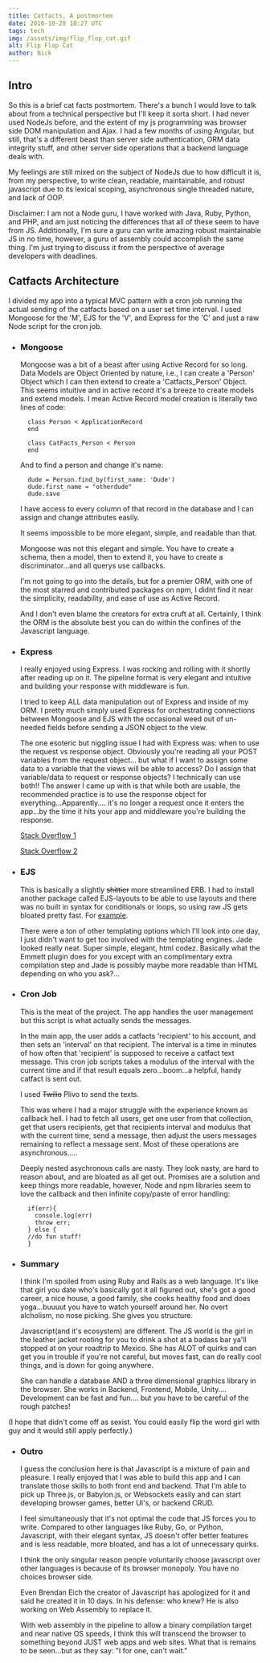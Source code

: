 ```yaml
---
title: Catfacts, A postmortem
date: 2016-10-28 18:27 UTC
tags: tech
img: /assets/img/flip_flop_cat.gif
alt: Flip Flop Cat
author: Nick
---
```


## Intro
So this is a brief cat facts postmortem. There's a bunch I would love to talk about from a technical perspective but I'll keep it sorta short.
I had never used NodeJs before, and the extent of my js programming was browser side DOM manipulation and Ajax.  I had a few months of using Angular, but still, that's a different beast than server side authentication, ORM data integrity stuff, and other server side operations that a backend language deals with.

My feelings are still mixed on the subject of NodeJs due to how difficult it is, from my perspective, to write clean, readable, maintainable, and robust javascript due to its lexical scoping, asynchronous single threaded nature, and lack of OOP.

Disclaimer: I am not a Node guru, I have worked with Java, Ruby, Python, and PHP, and am just noticing the differences that all of these seem to have from JS. Additionally, I'm sure a guru can write amazing robust maintainable JS in no time, however, a guru of assembly could accomplish the same thing.  I'm just trying to discuss it from the perspective of average developers with deadlines.

## Catfacts Architecture
I divided my app into a typical MVC pattern with a cron job running the actual sending of the catfacts based on a user set time interval.
I used Mongoose for the 'M', EJS for the 'V', and Express for the 'C' and just a raw Node script for the cron job.


* ### Mongoose
  Mongoose was a bit of a beast after using Active Record for so long. Data Models are Object Oriented by nature, i.e., I can create a 'Person' Object which I can then extend to create a 'Catfacts_Person' Object. This seems intuitive and in active record it's a breeze to create models and extend models. I mean Active Record model creation is literally two lines of code:


  ~~~~
    class Person < ApplicationRecord
    end
  ~~~~

  ~~~~
    class CatFacts_Person < Person
    end
  ~~~~

  And to find a person and change it's name:

  ~~~~
    dude = Person.find_by(first_name: 'Dude')
    dude.first_name = "otherdude"
    dude.save
  ~~~~

  I have access to every column of that record in the database and I can assign and change attributes easily.

  It seems impossible to be more elegant, simple, and readable than that.

  Mongoose was not this elegant and simple. You have to create a schema, then a model, then to extend it, you have to create a discriminator...and all querys use callbacks.

  I'm not going to go into the details, but for a premier ORM, with one of the most starred and contributed packages on npm, I didnt find it near the simplicity, readability, and ease of use as Active Record.

  And I don't even blame the creators for extra cruft at all. Certainly, I think the ORM is the absolute best you can do within the confines of the Javascript language.

* ### Express

  I really enjoyed using Express. I was rocking and rolling with it shortly after reading up on it. The pipeline format is very elegant and intuitive and building your response with middleware is fun.


  I tried to keep ALL data manipulation out of Express and inside of my ORM. I pretty much simply used Express for orchestrating connections between Mongoose and EJS with the occasional weed out of un-needed fields before sending a JSON object to the view.

  The one esoteric but niggling issue I had with Express was: when to use the request vs response object. Obviously you're reading all your POST variables from the request object... but what if I want to assign some data to a variable that the views will be able to access?
  Do I assign that variable/data to request or response objects? I technically can use both!! The answer I came up with is that while both are usable, the recommended practice is to use the response object for everything...Apparently.... it's no longer a request once it enters the app...by the time it hits your app and middleware you're building the response.

  [Stack Overflow 1](http://stackoverflow.com/questions/39987794/what-is-conceptual-best-practice-for-express-req-locals-vs-res-locals)


  [Stack Overflow 2](http://stackoverflow.com/questions/33451053/req-locals-vs-res-locals-vs-res-data-vs-req-data-vs-app-locals-in-express-mi?noredirect=1&lq=1)

* ### EJS
  This is basically a slightly <s>shittier</s> more streamlined ERB. I had to install another package called EJS-layouts to be able to use layouts and there was no built in syntax for conditionals or loops, so using raw JS gets bloated pretty fast. For [example](https://github.com/nick-catfacts/catfact-express/blob/master/views/dashboard/payment/_output_payment_info.ejs#L4).

  There were a ton of other templating options which I'll look into one day, I just didn't want to get too involved with the templating engines.  Jade looked really neat. Super simple, elegant, html codez.  Basically what the Emmett plugin does for you except with an complimentary extra compilation step and Jade is possibly maybe more readable than HTML depending on who you ask?...

* ### Cron Job
  This is the meat of the project. The app handles the user management but this script is what actually sends the messages.

  In the main app, the user adds a catfacts 'recipient' to his account, and then sets an 'interval' on that recipient.  The interval is a time in minutes of how often that 'recipient' is supposed to receive a catfact text message. This cron job scripts takes a modulus of the interval with the current time and if that result equals zero...boom...a helpful, handy catfact is sent out.

  I used <s>Twilio</s> Plivo to send the texts.

  This was where I had a major struggle with the experience known as callback hell. I had to fetch all users, get one user from that collection, get that users recipients, get that recipients interval and modulus that with the current time, send a message, then adjust the users messages remaining to reflect a message sent. Most of these operations are asynchronous.....

  Deeply nested asychronous calls are nasty. They look nasty, are hard to reason about, and are bloated as all get out. Promises are a solution and keep things more readable, however, Node and npm libraries seem to love the callback and then infinite copy/paste of error handling:

  ~~~~
    if(err){
      console.log(err)
      throw err;
    } else {
    //do fun stuff!
    }
  ~~~~



* ### Summary
  I think I'm spoiled from using Ruby and Rails as a web language. It's like that girl you date who's basically got it all figured out, she's got a good career, a nice house, a good family, she cooks healthy food and does yoga...buuuut you have to watch yourself around her. No overt alcholism, no nose picking. She gives you structure.

  Javascript(and it's ecosystem) are different. The JS world is the girl in the leather jacket rooting for you to drink a shot at a badass bar ya'll stopped at on your roadtrip to Mexico.
  She has ALOT of quirks and can get you in trouble if you're not careful, but moves fast, can do really cool things, and is down for going anywhere.

  She can handle a database AND a three dimensional graphics library in the browser. She works in Backend, Frontend, Mobile, Unity....
  Development can be fast and fun.... but you have to be careful of the rough patches!

(I hope that didn't come off as sexist. You could easily flip the word girl with guy and it would still apply perfectly.) 

* ### Outro

  I guess the conclusion here is that Javascript is a mixture of pain and pleasure. I really enjoyed that I was able to build this app and I can translate those skills to both front end  and backend. That I'm able to pick up Three.js, or Babylon.js, or Websockets easily and can start developing browser games, better UI's, or backend CRUD.

  I feel simultaneously that it's not optimal the code that JS forces you to write. Compared to other languages like Ruby, Go, or Python, Javascript, with their elegant syntax, JS doesn't offer better features and is less readable, more bloated, and has a lot of unnecessary quirks.

  I think the only singular reason people voluntarily choose javascript over other languages is because of its browser monopoly. You have no choices browser side.

  Even Brendan Eich the creator of Javascript has apologized for it and said he created it in 10 days. In his defense: who knew?  He is also working on Web Assembly to replace it.

  With web assembly in the pipeline to allow a binary compilation target and near native OS speeds, I think this will transcend the browser to something beyond JUST web apps and web sites. What that is remains to  be seen...but as they say: "I for one, can't wait."







